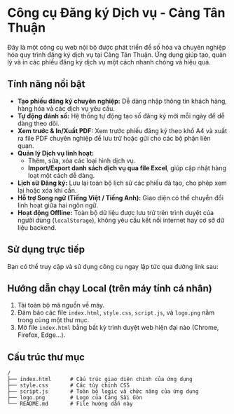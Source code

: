 # Công cụ Đăng ký Dịch vụ - Cảng Tân Thuận

Đây là một công cụ web nội bộ được phát triển để số hóa và chuyên nghiệp hóa quy trình đăng ký dịch vụ tại Cảng Tân Thuận. Ứng dụng giúp tạo, quản lý và in các phiếu đăng ký dịch vụ một cách nhanh chóng và hiệu quả.
## Tính năng nổi bật

- **Tạo phiếu đăng ký chuyên nghiệp:** Dễ dàng nhập thông tin khách hàng, hàng hóa và các dịch vụ yêu cầu.
- **Tự động đánh số:** Hệ thống tự động tạo số đăng ký mới mỗi ngày để dễ dàng theo dõi.
- **Xem trước & In/Xuất PDF:** Xem trước phiếu đăng ký theo khổ A4 và xuất ra file PDF chuyên nghiệp để lưu trữ hoặc gửi cho các bộ phận liên quan.
- **Quản lý Dịch vụ linh hoạt:**
  - Thêm, sửa, xóa các loại hình dịch vụ.
  - **Import/Export danh sách dịch vụ qua file Excel**, giúp cập nhật hàng loạt một cách dễ dàng.
- **Lịch sử Đăng ký:** Lưu lại toàn bộ lịch sử các phiếu đã tạo, cho phép xem lại hoặc xóa khi cần.
- **Hỗ trợ Song ngữ (Tiếng Việt / Tiếng Anh):** Giao diện có thể chuyển đổi linh hoạt giữa hai ngôn ngữ.
- **Hoạt động Offline:** Toàn bộ dữ liệu được lưu trữ trên trình duyệt của người dùng (`localStorage`), không yêu cầu kết nối internet hay cơ sở dữ liệu backend.

## Sử dụng trực tiếp

Bạn có thể truy cập và sử dụng công cụ ngay lập tức qua đường link sau:

## Hướng dẫn chạy Local (trên máy tính cá nhân)

1. Tải toàn bộ mã nguồn về máy.
2. Đảm bảo các file `index.html`, `style.css`, `script.js`, và `logo.png` nằm trong cùng một thư mục.
3. Mở file `index.html` bằng bất kỳ trình duyệt web hiện đại nào (Chrome, Firefox, Edge...).

## Cấu trúc thư mục

```
/
├── index.html      # Cấu trúc giao diện chính của ứng dụng
├── style.css       # Các tùy chỉnh CSS
├── script.js       # Toàn bộ logic và chức năng của ứng dụng
├── logo.png        # Logo của Cảng Sài Gòn
└── README.md       # File hướng dẫn này
```
